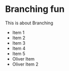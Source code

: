 # Branching fun
This is about Branching

* Item 1
* Item 2
* Item 3
* Item 4
* Item 5
* Oliver Item
* Oliver Item 2

